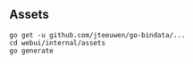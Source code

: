 ## Assets

```
go get -u github.com/jteeuwen/go-bindata/...
cd webui/internal/assets
go generate
```